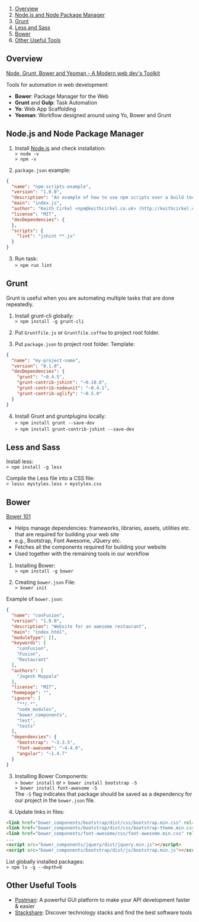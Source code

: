 <!-- TOC depthTo:2 orderedList:true -->

1. [Overview](#overview)
2. [Node.js and Node Package Manager](#nodejs-and-node-package-manager)
3. [Grunt](#grunt)
4. [Less and Sass](#less-and-sass)
5. [Bower](#bower)
6. [Other Useful Tools](#other-useful-tools)

<!-- /TOC -->

## Overview

[Node, Grunt, Bower and Yeoman - A Modern web dev's Toolkit](http://juristr.com/blog/2014/08/node-grunt-yeoman-bower)

Tools for automation in web development:
- **Bower**: Package Manager for the Web
- **Grunt** and **Gulp**: Task Automation
- **Yo**: Web App Scaffolding
- **Yeoman**: Workflow designed around using Yo, Bower and Grunt


## Node.js and Node Package Manager

1. Install [Node.js](https://nodejs.org) and check installation:  
`> node -v`  
`> npm -v`

2. `package.json` example:

``` json
{
  "name": "npm-scripts-example",
  "version": "1.0.0",
  "description": "An example of how to use npm scripts over a build tool like Grunt or Gulp",
  "main": "index.js",
  "author": "Keith Cirkel <npm@keithcirkel.co.uk> (http://keithcirkel.co.uk/)",
  "license": "MIT",
  "devDependencies": {
  },
  "scripts": {
    "lint": "jshint **.js"
  }
}
```

3. Run task:  
`> npm run lint`


## Grunt

Grunt is useful when you are automating multiple tasks that are done repeatedly.

1. Install grunt-cli globally:  
`> npm install -g grunt-cli`

2. Put `Gruntfile.js` or `Gruntfile.coffee` to project root folder.

3. Put `package.json` to project root folder. Template:

``` json
{
  "name": "my-project-name",
  "version": "0.1.0",
  "devDependencies": {
    "grunt": "~0.4.5",
    "grunt-contrib-jshint": "~0.10.0",
    "grunt-contrib-nodeunit": "~0.4.1",
    "grunt-contrib-uglify": "~0.5.0"
  }
}
```

4. Install Grunt and gruntplugins locally:  
`> npm install grunt --save-dev`  
`> npm install grunt-contrib-jshint --save-dev`


## Less and Sass

Install less:  
`> npm install -g less`

Compile the Less file into a CSS file:  
`> lessc mystyles.less > mystyles.css`


## Bower

[Bower 101](https://medium.com/@ZaidHanania/bower-101-c0b57322df8#.yzfz1dmas)

- Helps manage dependencies: frameworks, libraries, assets, utilities etc. that are required for building your web site
- e.g., Bootstrap, Font Awesome, JQuery etc.
- Fetches all the components required for building your website
- Used together with the remaining tools in our workﬂow

1. Installing Bower:  
`> npm install -g bower`

2. Creating `bower.json` File:  
`> bower init`

Example of `bower.json`:

``` json
{
  "name": "conFusion",
  "version": "1.0.0",
  "description": "Website for an awesome restaurant",
  "main": "index.html",
  "moduleType": [],
  "keywords": [
    "conFusion",
    "Fusion",
    "Restaurant"
  ],
  "authors": [
    "Jogesh Muppala"
  ],
  "license": "MIT",
  "homepage": "",
  "ignore": [
    "**/.*",
    "node_modules",
    "bower_components",
    "test",
    "tests"
  ],
  "dependencies": {
    "bootstrap": "~3.3.5",
    "font-awesome": "~4.4.0",
    "angular": "~1.4.7"
  }
}
```

3. Installing Bower Components:  
`> bower install`
or
`> bower install bootstrap -S`  
`> bower install font-awesome -S`  
The `-S` flag indicates that package should be saved as a dependency for our project in the `bower.json` file.

4. Update links in files:

``` html
<link href="bower_components/bootstrap/dist/css/bootstrap.min.css" rel="stylesheet">
<link href="bower_components/bootstrap/dist/css/bootstrap-theme.min.css" rel="stylesheet">
<link href="bower_components/font-awesome/css/font-awesome.min.css" rel="stylesheet">
...
<script src="bower_components/jquery/dist/jquery.min.js"></script>
<script src="bower_components/bootstrap/dist/js/bootstrap.min.js"></script>
```

List globally installed packages:  
`> npm ls -g --depth=0`


## Other Useful Tools

- [Postman](https://www.getpostman.com/): A powerful GUI platform to make your API development faster & easier
- [Stackshare](https://stackshare.io/): Discover technology stacks and find the best software tools